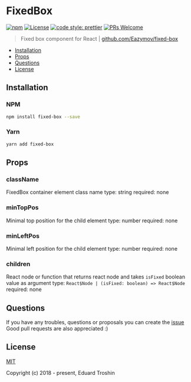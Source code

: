 # FixedBox

[![npm](https://img.shields.io/npm/v/fixed-box.svg)](https://www.npmjs.com/package/fixed-box)
[![License](https://img.shields.io/npm/l/fixed-box.svg)](https://www.npmjs.com/package/fixed-box)
[![code style: prettier](https://img.shields.io/badge/code_style-prettier-ff69b4.svg)](https://github.com/prettier/prettier)
[![PRs Welcome](https://img.shields.io/badge/PRs-welcome-brightgreen.svg)](https://github.com/Eazymov/fixed-box/pulls)

> Fixed box component for React | [github.com/Eazymov/fixed-box](https://github.com/Eazymov/fixed-box#readme)

- [Installation](#installation)
- [Props](#props)
- [Questions](#questions)
- [License](#license)

## Installation

### NPM

```bash
npm install fixed-box --save
```

### Yarn

```bash
yarn add fixed-box
```

## Props

### className

FixedBox container element class name
type: string
required: none

### minTopPos

Minimal top position for the child element
type: number
required: none

### minLeftPos

Minimal left position for the child element
type: number
required: none

### children

React node or function that returns react node and takes `isFixed` boolean value as argument
type: `React$Node | (isFixed: boolean) => React$Node`
required: none

## Questions

If you have any troubles, questions or proposals you can create the [issue](https://github.com/Eazymov/fixed-box/issues)  
Good pull requests are also appreciated :)

## License

[MIT](http://opensource.org/licenses/MIT)

Copyright (c) 2018 - present, Eduard Troshin